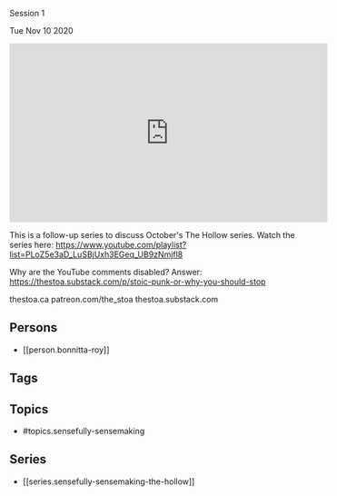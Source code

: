 

 Session 1

Tue Nov 10 2020

<iframe width="560" height="315" src="https://www.youtube.com/embed/ZQEpVxeFQPs" title="Sensefully Sensemaking the Hollow: Session 1 w/ Bonnitta Roy" frameborder="0" allow="accelerometer; autoplay; clipboard-write; encrypted-media; gyroscope; picture-in-picture" allowfullscreen ></iframe>

This is a follow-up series to discuss October's The Hollow series. Watch the series here: https://www.youtube.com/playlist?list=PLoZ5e3aD_LuSBjUxh3EGeq_UB9zNmjfl8

Why are the YouTube comments disabled? Answer: https://thestoa.substack.com/p/stoic-punk-or-why-you-should-stop

thestoa.ca
patreon.com/the_stoa
thestoa.substack.com

## Persons

- [[person.bonnitta-roy]]

## Tags



## Topics

- #topics.sensefully-sensemaking

## Series

- [[series.sensefully-sensemaking-the-hollow]]

